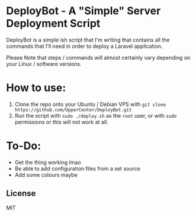 # DeployBot - A "Simple" Server Deployment Script

DeployBot is a simple ish script that I'm writing that contains all the commands that I'll need in order to deploy a Laravel application.

Please Note that steps / commands will almost certainly vary depending on your Linux / software versions.

# How to use:

1. Clone the repo onto your Ubuntu / Debian VPS with ``git clone https://github.com/UpperCenter/DeployBot.git``
2. Run the script with ``sudo ./deploy.sh`` as the ``root`` user, or with ``sudo`` permissions or this will not work at all.

# To-Do:

  - Get the thing working lmao
  - Be able to add configuration files from a set source
  - Add some colours maybe

License
----

MIT